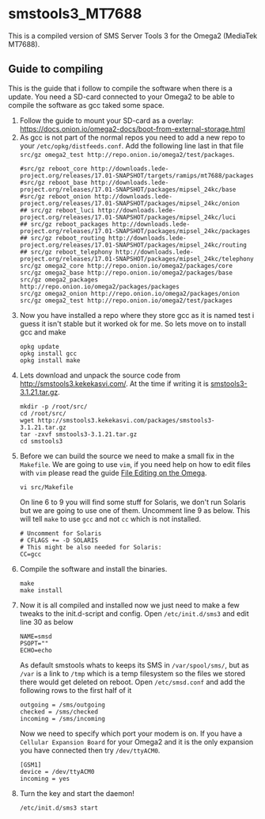 # smstools3_MT7688
This is a compiled version of SMS Server Tools 3 for the Omega2 (MediaTek MT7688). 


## Guide to compiling
This is the guide that i follow to compile the software when there is a update. You need a SD-card connected to your Omega2 to be able to compile the software as gcc taked some space.

1. Follow the guide to mount your SD-card as a overlay: https://docs.onion.io/omega2-docs/boot-from-external-storage.html
1. As gcc is not part of the normal repos you need to add a new repo to your `/etc/opkg/distfeeds.conf`. Add the following line last in that file `src/gz omega2_test http://repo.onion.io/omega2/test/packages`.
    ```
    #src/gz reboot_core http://downloads.lede-project.org/releases/17.01-SNAPSHOT/targets/ramips/mt7688/packages
    #src/gz reboot_base http://downloads.lede-project.org/releases/17.01-SNAPSHOT/packages/mipsel_24kc/base
    #src/gz reboot_onion http://downloads.lede-project.org/releases/17.01-SNAPSHOT/packages/mipsel_24kc/onion
    ## src/gz reboot_luci http://downloads.lede-project.org/releases/17.01-SNAPSHOT/packages/mipsel_24kc/luci
    ## src/gz reboot_packages http://downloads.lede-project.org/releases/17.01-SNAPSHOT/packages/mipsel_24kc/packages
    ## src/gz reboot_routing http://downloads.lede-project.org/releases/17.01-SNAPSHOT/packages/mipsel_24kc/routing
    ## src/gz reboot_telephony http://downloads.lede-project.org/releases/17.01-SNAPSHOT/packages/mipsel_24kc/telephony
    src/gz omega2_core http://repo.onion.io/omega2/packages/core
    src/gz omega2_base http://repo.onion.io/omega2/packages/base
    src/gz omega2_packages http://repo.onion.io/omega2/packages/packages
    src/gz omega2_onion http://repo.onion.io/omega2/packages/onion
    src/gz omega2_test http://repo.onion.io/omega2/test/packages
    ```
1. Now you have installed a repo where they store gcc as it is named test i guess it isn't stable but it worked ok for me. So lets move on to install gcc and make
    ```
    opkg update
    opkg install gcc
    opkg install make
    ```
1. Lets download and unpack the source code from http://smstools3.kekekasvi.com/. At the time if writing it is [smstools3-3.1.21.tar.gz](http://smstools3.kekekasvi.com/packages/smstools3-3.1.21.tar.gz).
    ```
    mkdir -p /root/src/
    cd /root/src/
    wget http://smstools3.kekekasvi.com/packages/smstools3-3.1.21.tar.gz
    tar -zxvf smstools3-3.1.21.tar.gz
    cd smstools3
    ```
1. Before we can build the source we need to make a small fix in the `Makefile`. We are going to use `vim`, if you need help on how to edit files with `vim` please read the guide [File Editing on the Omega](https://docs.onion.io/omega2-maker-kit/file-editing-on-the-omega.html).
    ```
    vi src/Makefile
    ```
    On line 6 to 9 you will find some stuff for Solaris, we don't run Solaris but we are going to use one of them. Uncomment line 9 as below. This will tell `make` to use `gcc` and not `cc` which is not installed.
    ```
    # Uncomment for Solaris
    # CFLAGS += -D SOLARIS
    # This might be also needed for Solaris:
    CC=gcc
    ```
1. Compile the software and install the binaries.
    ```
    make
    make install
    ```
1. Now it is all compiled and installed now we just need to make a few tweaks to the init.d-script and config. Open `/etc/init.d/sms3` and edit line 30 as below
    ```
    NAME=smsd
    PSOPT=""
    ECHO=echo
    ```
    As default smstools whats to keeps its SMS in `/var/spool/sms/`, but as `/var` is a link to `/tmp` which is a temp filesystem so the files we stored there would get deleted on reboot. Open `/etc/smsd.conf` and add the following rows to the first half of it
    ```
    outgoing = /sms/outgoing
    checked = /sms/checked
    incoming = /sms/incoming
    ```
    Now we need to specify which port your modem is on. If you have a `Cellular Expansion Board` for your Omega2 and it is the only expansion you have connected then try `/dev/ttyACM0`.
    ```
    [GSM1]
    device = /dev/ttyACM0
    incoming = yes
    ```
1. Turn the key and start the daemon!
    ```
    /etc/init.d/sms3 start
    ```

